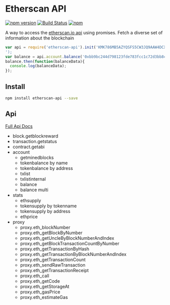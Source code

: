 # Etherscan API

[![npm version](https://badge.fury.io/js/etherscan-api.svg)](https://badge.fury.io/js/etherscan-api) [![Build Status](https://travis-ci.org/sebs/etherscan-api.svg?branch=master)](https://travis-ci.org/sebs/etherscan-api) [![npm](https://img.shields.io/npm/dt/etherscan-api.svg?maxAge=2592000)]()

A way to access the [etherscan.io api](https://etherscan.io/apis) using promises. Fetch a diverse set of information about the blockchain


```javascript
var api = require('etherscan-api').init('KMK786MB5AZYQSFS5CW3JQ9AAW4DCX3AX4
');
var balance = api.account.balance('0xbb9bc244d798123fde783fcc1c72d3bb8c189413');
balance.then(function(balanceData){
  console.log(balanceData);
});
```

 ## Install

 ```bash
 npm install etherscan-api --save
 ```
## Api

[Full Api Docs](https://sebs.github.io/etherscan-api/)

* block.getblockreward
* transaction.getstatus
* contract.getabi
* account
  * getminedblocks
  * tokenbalance by name
  * tokenbalance by address
  * txlist
  * txlistinternal
  * balance
  * balance multi
* stats
  * ethsupply
  * tokensupply by tokenname
  * tokensupply by address
  * ethprice
* proxy
  * proxy.eth_blockNumber
  * proxy.eth_getBlockByNumber
  * proxy.eth_getUncleByBlockNumberAndIndex
  * proxy.eth_getBlockTransactionCountByNumber
  * proxy.eth_getTransactionByHash
  * proxy.eth_getTransactionByBlockNumberAndIndex
  * proxy.eth_getTransactionCount
  * proxy.eth_sendRawTransaction
  * proxy.eth_getTransactionReceipt
  * proxy.eth_call
  * proxy.eth_getCode
  * proxy.eth_getStorageAt
  * proxy.eth_gasPrice
  * proxy.eth_estimateGas
